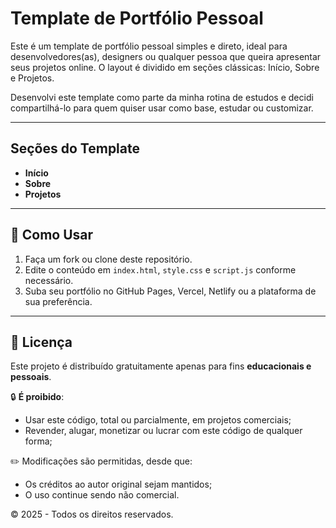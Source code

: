 # Template de Portfólio Pessoal

Este é um template de portfólio pessoal simples e direto, ideal para desenvolvedores(as), designers ou qualquer pessoa que queira apresentar seus projetos online. O layout é dividido em seções clássicas: Início, Sobre e Projetos.

Desenvolvi este template como parte da minha rotina de estudos e decidi compartilhá-lo para quem quiser usar como base, estudar ou customizar.

---

## Seções do Template

- **Início** 
- **Sobre** 
- **Projetos** 

---

## 🔧 Como Usar

1. Faça um fork ou clone deste repositório.
2. Edite o conteúdo em `index.html`, `style.css` e `script.js` conforme necessário.
3. Suba seu portfólio no GitHub Pages, Vercel, Netlify ou a plataforma de sua preferência.

---

## 📝 Licença

Este projeto é distribuído gratuitamente apenas para fins **educacionais e pessoais**.

🔒 **É proibido**:
- Usar este código, total ou parcialmente, em projetos comerciais;
- Revender, alugar, monetizar ou lucrar com este código de qualquer forma;

✏️ Modificações são permitidas, desde que:
- Os créditos ao autor original sejam mantidos;
- O uso continue sendo não comercial.

©️ 2025 - Todos os direitos reservados.
